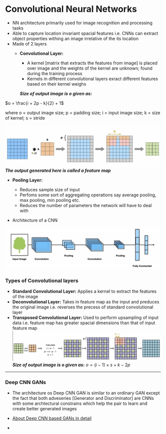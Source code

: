 # Convolutional Neural Networks

- NN architecture primarily used for image recognition and processing tasks
- Able to capture location invariant spacial features i.e. CNNs can extract object properties withing an image irrelative of the its location
- Made of 2 layers
  - **Convolutional Layer:** 
    - A kernel [matrix that extracts the features from image] is placed over image and the weights of the kernel are unknown; found during the training process
    - Kernels in different convolutional layers exract different features based on their kernel weighs

    ***Size of output image is o given as:***

$o = \frac{i + 2p - k}{2} + 1$

where o = output image size; p = padding size; i = input image size; k = size of kernel; s = stride

![The image shows how convolutional layer generates output](images/output_feature_map.png)
***The output generated here is called a feature map***
  - **Pooling Layer:** 
    - Reduces sample size of input
    - Perfoms some sort of aggregating operations say average pooling, max pooling, min pooling etc.
    - Reduces the number of parameters the network will have to deal with

- Architecture of a CNN

![Representation of a general CNN architecture](images/general_arch_CNN.png)

### Types of Convolutional layers

- **Standard Convolutional Layer:** Applies a kernel to extract the features of the image
- **Deconvolutional Layer:** Takes in feature map as the input and preduces the original image i.e. reverses the precess of standard convolutional layer
- **Transposed Convolutional Layer:** Used to perform upsampling of input data i.e. feature map has greater spacial dimensions than that of input feature map
![The image shows how the Transposed Convolutional Layer generates its output](images/transposedCL.png)
    ***Size of output image is o given as:***
$o = (i - 1) \times s + k - 2p$

---

### Deep CNN GANs

- The architecture os Deep CNN GAN is similar to an ordinary GAN except the fact that both adveseries [Generator and Discriminator] are CNNs with some archtectural constrains which help the pair to learn and create better generated images

- [About Deep CNN based GANs in detail](https://arxiv.org/pdf/1511.06434)

- 